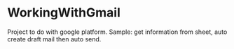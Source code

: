 # WorkingWithGmail
Project to do with google platform. Sample: get information from sheet, auto create draft mail then auto send.
